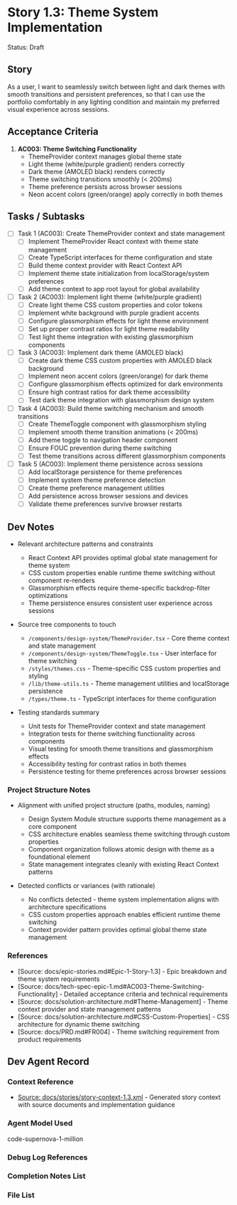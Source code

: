 # Story 1.3: Theme System Implementation

Status: Draft

## Story

As a user, I want to seamlessly switch between light and dark themes with smooth transitions and persistent preferences, so that I can use the portfolio comfortably in any lighting condition and maintain my preferred visual experience across sessions.

## Acceptance Criteria

1. **AC003: Theme Switching Functionality**
   - ThemeProvider context manages global theme state
   - Light theme (white/purple gradient) renders correctly
   - Dark theme (AMOLED black) renders correctly
   - Theme switching transitions smoothly (< 200ms)
   - Theme preference persists across browser sessions
   - Neon accent colors (green/orange) apply correctly in both themes

## Tasks / Subtasks

- [ ] Task 1 (AC003): Create ThemeProvider context and state management
  - [ ] Implement ThemeProvider React context with theme state management
  - [ ] Create TypeScript interfaces for theme configuration and state
  - [ ] Build theme context provider with React Context API
  - [ ] Implement theme state initialization from localStorage/system preferences
  - [ ] Add theme context to app root layout for global availability

- [ ] Task 2 (AC003): Implement light theme (white/purple gradient)
  - [ ] Create light theme CSS custom properties and color tokens
  - [ ] Implement white background with purple gradient accents
  - [ ] Configure glassmorphism effects for light theme environment
  - [ ] Set up proper contrast ratios for light theme readability
  - [ ] Test light theme integration with existing glassmorphism components

- [ ] Task 3 (AC003): Implement dark theme (AMOLED black)
  - [ ] Create dark theme CSS custom properties with AMOLED black background
  - [ ] Implement neon accent colors (green/orange) for dark theme
  - [ ] Configure glassmorphism effects optimized for dark environments
  - [ ] Ensure high contrast ratios for dark theme accessibility
  - [ ] Test dark theme integration with glassmorphism design system

- [ ] Task 4 (AC003): Build theme switching mechanism and smooth transitions
  - [ ] Create ThemeToggle component with glassmorphism styling
  - [ ] Implement smooth theme transition animations (< 200ms)
  - [ ] Add theme toggle to navigation header component
  - [ ] Ensure FOUC prevention during theme switching
  - [ ] Test theme transitions across different glassmorphism components

- [ ] Task 5 (AC003): Implement theme persistence across sessions
  - [ ] Add localStorage persistence for theme preferences
  - [ ] Implement system theme preference detection
  - [ ] Create theme preference management utilities
  - [ ] Add persistence across browser sessions and devices
  - [ ] Validate theme preferences survive browser restarts

## Dev Notes

- Relevant architecture patterns and constraints
  - React Context API provides optimal global state management for theme system
  - CSS custom properties enable runtime theme switching without component re-renders
  - Glassmorphism effects require theme-specific backdrop-filter optimizations
  - Theme persistence ensures consistent user experience across sessions

- Source tree components to touch
  - `/components/design-system/ThemeProvider.tsx` - Core theme context and state management
  - `/components/design-system/ThemeToggle.tsx` - User interface for theme switching
  - `/styles/themes.css` - Theme-specific CSS custom properties and styling
  - `/lib/theme-utils.ts` - Theme management utilities and localStorage persistence
  - `/types/theme.ts` - TypeScript interfaces for theme configuration

- Testing standards summary
  - Unit tests for ThemeProvider context and state management
  - Integration tests for theme switching functionality across components
  - Visual testing for smooth theme transitions and glassmorphism effects
  - Accessibility testing for contrast ratios in both themes
  - Persistence testing for theme preferences across browser sessions

### Project Structure Notes

- Alignment with unified project structure (paths, modules, naming)
  - Design System Module structure supports theme management as a core component
  - CSS architecture enables seamless theme switching through custom properties
  - Component organization follows atomic design with theme as a foundational element
  - State management integrates cleanly with existing React Context patterns

- Detected conflicts or variances (with rationale)
  - No conflicts detected - theme system implementation aligns with architecture specifications
  - CSS custom properties approach enables efficient runtime theme switching
  - Context provider pattern provides optimal global theme state management

### References

- [Source: docs/epic-stories.md#Epic-1-Story-1.3] - Epic breakdown and theme system requirements
- [Source: docs/tech-spec-epic-1.md#AC003-Theme-Switching-Functionality] - Detailed acceptance criteria and technical requirements
- [Source: docs/solution-architecture.md#Theme-Management] - Theme context provider and state management patterns
- [Source: docs/solution-architecture.md#CSS-Custom-Properties] - CSS architecture for dynamic theme switching
- [Source: docs/PRD.md#FR004] - Theme switching requirement from product requirements

## Dev Agent Record

### Context Reference

- [Source: docs/stories/story-context-1.3.xml](docs/stories/story-context-1.3.xml) - Generated story context with source documents and implementation guidance

### Agent Model Used

code-supernova-1-million

### Debug Log References

### Completion Notes List

### File List
